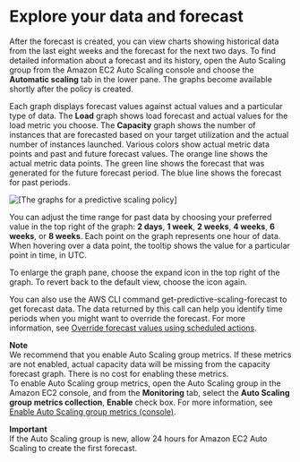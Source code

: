 # Explore your data and forecast<a name="predictive-scaling-graphs"></a>

After the forecast is created, you can view charts showing historical data from the last eight weeks and the forecast for the next two days\. To find detailed information about a forecast and its history, open the Auto Scaling group from the Amazon EC2 Auto Scaling console and choose the **Automatic scaling** tab in the lower pane\. The graphs become available shortly after the policy is created\.

Each graph displays forecast values against actual values and a particular type of data\. The **Load** graph shows load forecast and actual values for the load metric you choose\. The **Capacity** graph shows the number of instances that are forecasted based on your target utilization and the actual number of instances launched\. Various colors show actual metric data points and past and future forecast values\. The orange line shows the actual metric data points\. The green line shows the forecast that was generated for the future forecast period\. The blue line shows the forecast for past periods\. 

![\[The graphs for a predictive scaling policy\]](http://docs.aws.amazon.com/autoscaling/ec2/userguide/images/asg-console-predictive-scaling-policy-graphs.png)

You can adjust the time range for past data by choosing your preferred value in the top right of the graph: **2 days**, **1 week**, **2 weeks**, **4 weeks**, **6 weeks**, or **8 weeks**\. Each point on the graph represents one hour of data\. When hovering over a data point, the tooltip shows the value for a particular point in time, in UTC\.

To enlarge the graph pane, choose the expand icon in the top right of the graph\. To revert back to the default view, choose the icon again\.

You can also use the AWS CLI command get\-predictive\-scaling\-forecast to get forecast data\. The data returned by this call can help you identify time periods when you might want to override the forecast\. For more information, see [Override forecast values using scheduled actions](predictive-scaling-overriding-forecast-capacity.md)\.

**Note**  
We recommend that you enable Auto Scaling group metrics\. If these metrics are not enabled, actual capacity data will be missing from the capacity forecast graph\. There is no cost for enabling these metrics\.   
To enable Auto Scaling group metrics, open the Auto Scaling group in the Amazon EC2 console, and from the **Monitoring** tab, select the **Auto Scaling group metrics collection**, **Enable** check box\. For more information, see [Enable Auto Scaling group metrics \(console\)](ec2-auto-scaling-cloudwatch-monitoring.md#as-enable-group-metrics)\.

**Important**  
If the Auto Scaling group is new, allow 24 hours for Amazon EC2 Auto Scaling to create the first forecast\. 